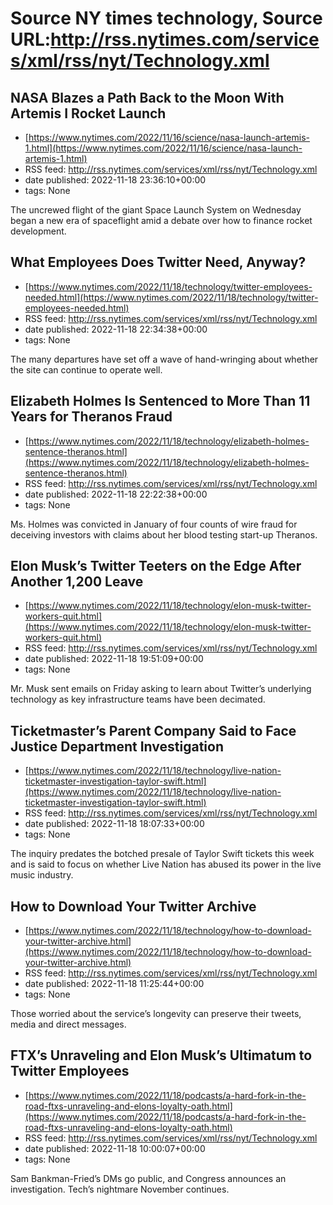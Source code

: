 # Source NY times technology, Source URL:http://rss.nytimes.com/services/xml/rss/nyt/Technology.xml

## NASA Blazes a Path Back to the Moon With Artemis I Rocket Launch
 - [https://www.nytimes.com/2022/11/16/science/nasa-launch-artemis-1.html](https://www.nytimes.com/2022/11/16/science/nasa-launch-artemis-1.html)
 - RSS feed: http://rss.nytimes.com/services/xml/rss/nyt/Technology.xml
 - date published: 2022-11-18 23:36:10+00:00
 - tags: None

The uncrewed flight of the giant Space Launch System on Wednesday began a new era of spaceflight amid a debate over how to finance rocket development.

## What Employees Does Twitter Need, Anyway?
 - [https://www.nytimes.com/2022/11/18/technology/twitter-employees-needed.html](https://www.nytimes.com/2022/11/18/technology/twitter-employees-needed.html)
 - RSS feed: http://rss.nytimes.com/services/xml/rss/nyt/Technology.xml
 - date published: 2022-11-18 22:34:38+00:00
 - tags: None

The many departures have set off a wave of hand-wringing about whether the site can continue to operate well.

## Elizabeth Holmes Is Sentenced to More Than 11 Years for Theranos Fraud
 - [https://www.nytimes.com/2022/11/18/technology/elizabeth-holmes-sentence-theranos.html](https://www.nytimes.com/2022/11/18/technology/elizabeth-holmes-sentence-theranos.html)
 - RSS feed: http://rss.nytimes.com/services/xml/rss/nyt/Technology.xml
 - date published: 2022-11-18 22:22:38+00:00
 - tags: None

Ms. Holmes was convicted in January of four counts of wire fraud for deceiving investors with claims about her blood testing start-up Theranos.

## Elon Musk’s Twitter Teeters on the Edge After Another 1,200 Leave
 - [https://www.nytimes.com/2022/11/18/technology/elon-musk-twitter-workers-quit.html](https://www.nytimes.com/2022/11/18/technology/elon-musk-twitter-workers-quit.html)
 - RSS feed: http://rss.nytimes.com/services/xml/rss/nyt/Technology.xml
 - date published: 2022-11-18 19:51:09+00:00
 - tags: None

Mr. Musk sent emails on Friday asking to learn about Twitter’s underlying technology as key infrastructure teams have been decimated.

## Ticketmaster’s Parent Company Said to Face Justice Department Investigation
 - [https://www.nytimes.com/2022/11/18/technology/live-nation-ticketmaster-investigation-taylor-swift.html](https://www.nytimes.com/2022/11/18/technology/live-nation-ticketmaster-investigation-taylor-swift.html)
 - RSS feed: http://rss.nytimes.com/services/xml/rss/nyt/Technology.xml
 - date published: 2022-11-18 18:07:33+00:00
 - tags: None

The inquiry predates the botched presale of Taylor Swift tickets this week and is said to focus on whether Live Nation has abused its power in the live music industry.

## How to Download Your Twitter Archive
 - [https://www.nytimes.com/2022/11/18/technology/how-to-download-your-twitter-archive.html](https://www.nytimes.com/2022/11/18/technology/how-to-download-your-twitter-archive.html)
 - RSS feed: http://rss.nytimes.com/services/xml/rss/nyt/Technology.xml
 - date published: 2022-11-18 11:25:44+00:00
 - tags: None

Those worried about the service’s longevity can preserve their tweets, media and direct messages.

## FTX’s Unraveling and Elon Musk’s Ultimatum to Twitter Employees
 - [https://www.nytimes.com/2022/11/18/podcasts/a-hard-fork-in-the-road-ftxs-unraveling-and-elons-loyalty-oath.html](https://www.nytimes.com/2022/11/18/podcasts/a-hard-fork-in-the-road-ftxs-unraveling-and-elons-loyalty-oath.html)
 - RSS feed: http://rss.nytimes.com/services/xml/rss/nyt/Technology.xml
 - date published: 2022-11-18 10:00:07+00:00
 - tags: None

Sam Bankman-Fried’s DMs go public, and Congress announces an investigation. Tech’s nightmare November continues.
